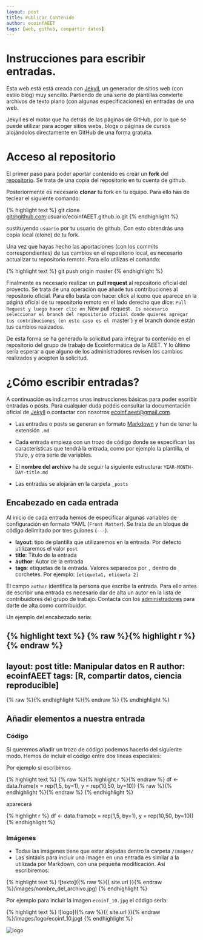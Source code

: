 ```yaml
---
layout: post
title: Publicar Contenido
author: ecoinfAEET
tags: [web, github, compartir datos]
--- 
```


# Instrucciones para escribir entradas. 
Esta web está está creada con [Jekyll](https://jekyllrb.com/), un generador de sitios web (con estilo blog) muy sencillo. Partiendo de una serie de plantillas convierte archivos de texto plano (con algunas especificaciones) en entradas de una web. 

Jekyll es el motor que ha detrás de las páginas de GitHub, por lo que se puede utilizar para acoger sitios webs, blogs o páginas de cursos alojándolos directamente en GitHub de una forma gratuita. 

# Acceso al repositorio 
El primer paso para poder aportar contenido es crear un **fork** del [repositorio](https://github.com/ecoinfAEET/ecoinfAEET.github.io). Se trata de una copia del repositorio en tu cuenta de github. 

Posteriormente es necesario **clonar** tu fork en tu equipo. Para ello has de teclear el siguiente comando: 

{% highlight text %}
git clone git@github.com:usuario/ecoinfAEET.github.io.git
{% endhighlight %} 

sustituyendo `usuario` por tu usuario de github. Con esto obtendrás una copia local (clone) de tu fork. 

Una vez que hayas hecho las aportaciones (con los commits correspondientes) de tus cambios en el repositorio local, es necesario actualizar tu repositorio remoto. Para ello utilizas el comando: 

{% highlight text %}
git push origin master
{% endhighlight %} 

Finalmente es necesario realizar un **pull request** al repositorio oficial del proyecto. Se trata de una operación que añade tus contribuciones al repositorio oficial. Para ello basta con hacer click al icono que aparece en la página oficial de tu repositorio remoto en el lado derecho que dice: `Pull Request y luego hacer clic en `New pull request`. Es necesario seleccionar el branch del repositorio oficial donde quieres agregar tus contribuciones (en este caso es el `master`) y el branch donde están tus cambios reaizados. 

De esta forma se ha generado la solicitud para integrar tu contenido en el repositorio del grupo de trabajo de Ecoinformática de la AEET. Y lo último sería esperar a que alguno de los administradores revisen los cambios realizados y acepten la solicitud. 

# ¿Cómo escribir entradas? 
A continuación os indicamos unas instrucciones básicas para poder escribir entradas o posts. Para cualquier duda podéis consultar la documentación oficial de [Jekyll](https://jekyllrb.com/docs/home/) o contactar con nosotros [ecoinf.aeet@gmail.com](mailto:ecoinf.aeet@gmail.com). 

* Las entradas o posts se generan en formato [Markdown](https://daringfireball.net/projects/markdown/) y han de tener la extensión `.md` 

* Cada entrada empieza con un trozo de código donde se especifican las características que tendrá la entrada, como por ejemplo la plantilla, el título, y otra serie de variables.

* El **nombre del archivo** ha de seguir la siguiente estructura: `YEAR-MONTH-DAY-title.md` 

* Las entradas se alojarán en la carpeta `_posts`

## Encabezado en cada entrada
Al inicio de cada entrada hemos de especificar algunas variables de configuración en formato YAML (`Front Matter`). Se trata de un bloque de código delimitado por tres guiones (`---`).

* **layout**: tipo de plantilla que utilizaremos en la entrada. Por defecto utilizaremos el valor `post` 
* **title**: Título de la entrada
* **author**: Autor de la entrada
* **tags**: etiquetas de la entrada. Valores separados por `,` dentro de corchetes. Por ejemplo: `[etiqueta1, etiqueta 2]` 

El campo `author` identifica la persona que escribe la entrada. Para ello antes de escribir una entrada es necesario dar de alta un autor en la lista de contribuidores del grupo de trabajo. Contacta con los [administradores](mailto:ecoinf.aeet@gmail.com) para darte de alta como contribuidor. 

Un ejemplo del encabezado sería: 

{% highlight text %}
{% raw %}{% highlight r %}{% endraw %}
---
layout: post
title: Manipular datos en R
author: ecoinfAEET
tags: [R, compartir datos, ciencia reproducible]
--- 
{% raw %}{% endhighlight %}{% endraw %} 
{% endhighlight %}
 
## Añadir elementos a nuestra entrada

### Código 
Si queremos añadir un trozo de código podemos hacerlo del siguiente modo. Hemos de incluir el código entre dos líneas especiales: 

Por ejemplo si escribimos 

{% highlight text %}
{% raw %}{% highlight r %}{% endraw %}
df <- data.frame(x = rep(1,5, by=1),
y = rep(10,50, by=10))
{% raw %}{% endhighlight %}{% endraw %} 
{% endhighlight %}

aparecerá 

{% highlight r %}
df <- data.frame(x = rep(1,5, by=1),
y = rep(10,50, by=10)) 
{% endhighlight %} 

### Imágenes 
* Todas las imágenes tiene que estar alojadas dentro la carpeta `/images/` 
* Las sintáxis para incluir una imagen en una entrada es similar a la utilizada por Markdown, con una pequeña modificación. Así escribiremos:  


{% highlight text %}
![texto]({% raw %}{{ site.url }}{% endraw %}/images/nombre_del_archivo.jpg)
{% endhighlight %}

Por ejemplo para incluir la imagen `ecoinf_10.jpg` el código sería: 

{% highlight text %}
![logo]({% raw %}{{ site.url }}{% endraw %}/images/logo/ecoinf_10.jpg)
{% endhighlight %}

![logo](http://ecoinfAEET.github.io/images/logo/ecoinf_10.jpg)

